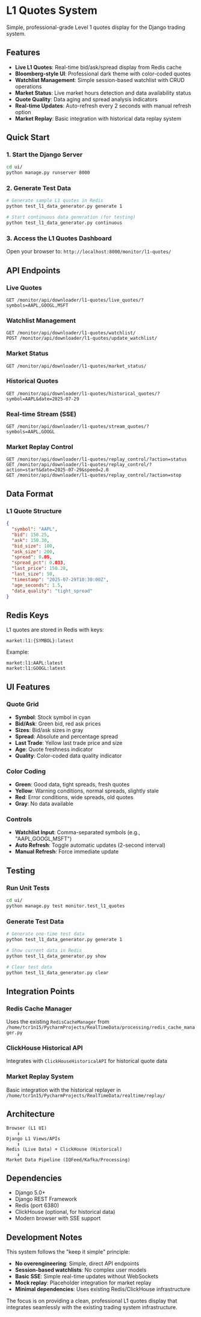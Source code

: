 # L1 Quotes System

Simple, professional-grade Level 1 quotes display for the Django trading system.

## Features

- **Live L1 Quotes**: Real-time bid/ask/spread display from Redis cache
- **Bloomberg-style UI**: Professional dark theme with color-coded quotes
- **Watchlist Management**: Simple session-based watchlist with CRUD operations
- **Market Status**: Live market hours detection and data availability status
- **Quote Quality**: Data aging and spread analysis indicators
- **Real-time Updates**: Auto-refresh every 2 seconds with manual refresh option
- **Market Replay**: Basic integration with historical data replay system

## Quick Start

### 1. Start the Django Server

```bash
cd ui/
python manage.py runserver 8000
```

### 2. Generate Test Data

```bash
# Generate sample L1 quotes in Redis
python test_l1_data_generator.py generate 1

# Start continuous data generation (for testing)
python test_l1_data_generator.py continuous
```

### 3. Access the L1 Quotes Dashboard

Open your browser to: `http://localhost:8000/monitor/l1-quotes/`

## API Endpoints

### Live Quotes
```
GET /monitor/api/downloader/l1-quotes/live_quotes/?symbols=AAPL,GOOGL,MSFT
```

### Watchlist Management
```
GET /monitor/api/downloader/l1-quotes/watchlist/
POST /monitor/api/downloader/l1-quotes/update_watchlist/
```

### Market Status
```
GET /monitor/api/downloader/l1-quotes/market_status/
```

### Historical Quotes
```
GET /monitor/api/downloader/l1-quotes/historical_quotes/?symbol=AAPL&date=2025-07-29
```

### Real-time Stream (SSE)
```
GET /monitor/api/downloader/l1-quotes/stream_quotes/?symbols=AAPL,GOOGL
```

### Market Replay Control
```
GET /monitor/api/downloader/l1-quotes/replay_control/?action=status
GET /monitor/api/downloader/l1-quotes/replay_control/?action=start&date=2025-07-29&speed=2.0
GET /monitor/api/downloader/l1-quotes/replay_control/?action=stop
```

## Data Format

### L1 Quote Structure
```json
{
  "symbol": "AAPL",
  "bid": 150.25,
  "ask": 150.30,
  "bid_size": 100,
  "ask_size": 200,
  "spread": 0.05,
  "spread_pct": 0.033,
  "last_price": 150.28,
  "last_size": 50,
  "timestamp": "2025-07-29T10:30:00Z",
  "age_seconds": 1.5,
  "data_quality": "tight_spread"
}
```

## Redis Keys

L1 quotes are stored in Redis with keys:
```
market:l1:{SYMBOL}:latest
```

Example:
```
market:l1:AAPL:latest
market:l1:GOOGL:latest
```

## UI Features

### Quote Grid
- **Symbol**: Stock symbol in cyan
- **Bid/Ask**: Green bid, red ask prices
- **Sizes**: Bid/ask sizes in gray
- **Spread**: Absolute and percentage spread
- **Last Trade**: Yellow last trade price and size
- **Age**: Quote freshness indicator
- **Quality**: Color-coded data quality indicator

### Color Coding
- **Green**: Good data, tight spreads, fresh quotes
- **Yellow**: Warning conditions, normal spreads, slightly stale
- **Red**: Error conditions, wide spreads, old quotes
- **Gray**: No data available

### Controls
- **Watchlist Input**: Comma-separated symbols (e.g., "AAPL,GOOGL,MSFT")
- **Auto Refresh**: Toggle automatic updates (2-second interval)
- **Manual Refresh**: Force immediate update

## Testing

### Run Unit Tests
```bash
cd ui/
python manage.py test monitor.test_l1_quotes
```

### Generate Test Data
```bash
# Generate one-time test data
python test_l1_data_generator.py generate 1

# Show current data in Redis
python test_l1_data_generator.py show

# Clear test data
python test_l1_data_generator.py clear
```

## Integration Points

### Redis Cache Manager
Uses the existing `RedisCacheManager` from `/home/tcr1n15/PycharmProjects/RealTimeData/processing/redis_cache_manager.py`

### ClickHouse Historical API  
Integrates with `ClickHouseHistoricalAPI` for historical quote data

### Market Replay System
Basic integration with the historical replayer in `/home/tcr1n15/PycharmProjects/RealTimeData/realtime/replay/`

## Architecture 

```
Browser (L1 UI) 
    ↕ 
Django L1 Views/APIs
    ↕
Redis (Live Data) + ClickHouse (Historical)
    ↕
Market Data Pipeline (IQFeed/Kafka/Processing)
```

## Dependencies

- Django 5.0+
- Django REST Framework
- Redis (port 6380)
- ClickHouse (optional, for historical data)
- Modern browser with SSE support

## Development Notes

This system follows the "keep it simple" principle:

- **No overengineering**: Simple, direct API endpoints
- **Session-based watchlists**: No complex user models
- **Basic SSE**: Simple real-time updates without WebSockets
- **Mock replay**: Placeholder integration for market replay
- **Minimal dependencies**: Uses existing Redis/ClickHouse infrastructure

The focus is on providing a clean, professional L1 quotes display that integrates seamlessly with the existing trading system infrastructure.